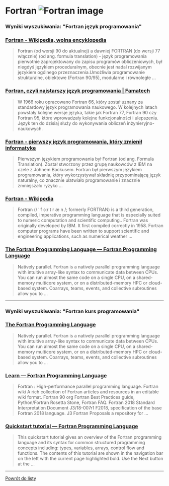 # Fortran ![Fortran image](https://www.tiobe.com/wp-content/themes/tiobe/tiobe-index/images/Fortran.png)
 
### Wyniki wyszukiwania: "Fortran język programowania" 
 
### [Fortran - Wikipedia, wolna encyklopedia](https://pl.wikipedia.org/wiki/Fortran) 
 
 > Fortran (od wersji 90 do aktualnej) a dawniej FORTRAN (do wersji 77 włącznie) (od ang. formula translation) - język programowania pierwotnie zaprojektowany do zapisu programów obliczeniowych, był niegdyś językiem proceduralnym, obecnie jest nadal rozwijanym językiem ogólnego przeznaczenia.Umożliwia programowanie strukturalne, obiektowe (Fortran 90/95), modularne i równoległe ...
 
 
 
 
### [Fortran, czyli najstarszy język programowania | Famatech](https://famatech.pl/blog/najstarszy-jezyk-programowania) 
 
 > W 1966 roku opracowano Fortran 66, który został uznany za standardowy język programowania naukowego. W kolejnych latach powstały kolejne wersje języka, takie jak Fortran 77, Fortran 90 czy Fortran 95, które wprowadzały kolejne funkcjonalności i ulepszenia. Język ten do dzisiaj służy do wykonywania obliczeń inżynieryjno-naukowych.
 
 
 
 
### [Fortran - pierwszy język programowania, który zmienił informatykę](https://webdevpros.pl/4cJsz/post/Fortran---pierwszy-jezyk-programowania--ktory-zmienil-informatyke/) 
 
 > Pierwszym językiem programowania był Fortran (od ang. Formula Translation). Został stworzony przez grupę naukowców z IBM na czele z Johnem Backusem. Fortran był pierwszym językiem programowania, który wykorzystywał składnię przypominającą język naturalny, co znacznie ułatwiało programowanie i znacznie zmniejszało ryzyko ...
 
 
 
 
### [Fortran - Wikipedia](https://en.wikipedia.org/wiki/Fortran) 
 
 > Fortran (/ ˈ f ɔːr t r æ n /; formerly FORTRAN) is a third generation, compiled, imperative programming language that is especially suited to numeric computation and scientific computing.. Fortran was originally developed by IBM. It first compiled correctly in 1958. Fortran computer programs have been written to support scientific and engineering applications, such as numerical weather ...
 
 
 
 
### [The Fortran Programming Language — Fortran Programming Language](https://fortran-lang.org/) 
 
 > Natively parallel. Fortran is a natively parallel programming language with intuitive array-like syntax to communicate data between CPUs. You can run almost the same code on a single CPU, on a shared-memory multicore system, or on a distributed-memory HPC or cloud-based system. Coarrays, teams, events, and collective subroutines allow you to ...
 
 
 
 

 
---
 
### Wyniki wyszukiwania: "Fortran kurs programowania" 
 
### [The Fortran Programming Language](https://fortran-lang.org/en/index.html) 
 
 > Natively parallel. Fortran is a natively parallel programming language with intuitive array-like syntax to communicate data between CPUs. You can run almost the same code on a single CPU, on a shared-memory multicore system, or on a distributed-memory HPC or cloud-based system. Coarrays, teams, events, and collective subroutines allow you to ...
 
 
 
 
### [Learn — Fortran Programming Language](https://fortran-lang.org/en/learn/) 
 
 > Fortran : High-performance parallel programming language. Fortran wiki A rich collection of Fortran articles and resources in an editable wiki format. Fortran 90 org Fortran Best Practices guide, Python/Fortran Rosetta Stone, Fortran FAQ. Fortran 2018 Standard Interpretation Document J3/18-007r1 F2018, specification of the base Fortran 2018 language. J3 Fortran Proposals a repository for ...
 
 
 
 
### [Quickstart tutorial — Fortran Programming Language](https://fortran-lang.org/en/learn/quickstart/index.html) 
 
 > This quickstart tutorial gives an overview of the Fortran programming language and its syntax for common structured programming concepts including: types, variables, arrays, control flow and functions. The contents of this tutorial are shown in the navigation bar on the left with the current page highlighted bold. Use the Next button at the ...
 
 
 
 

 
---
 
 [Powrót do listy](../top20.md)
